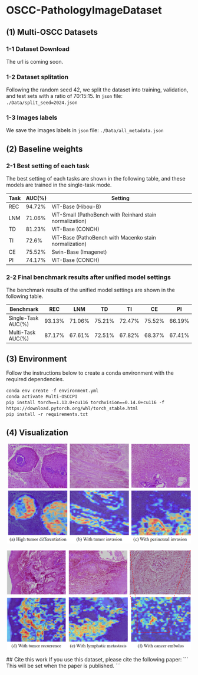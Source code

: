 # OSCC-PathologyImageDataset

## (1) Multi-OSCC Datasets 

### 1-1 Dataset Download
The url is coming soon.

### 1-2 Dataset splitation
Following the random seed 42, we split the dataset into training, validation, and test sets with a ratio of 70:15:15.
In `json` file: `./Data/split_seed=2024.json`

### 1-3 Images labels
We save the images labels in `json` file: `./Data/all_metadata.json`


## (2) Baseline weights

### 2-1 Best setting of each task
The best setting of each tasks are shown in the following table, and these models are trained in the single-task mode.

| Task | AUC(%)   | Setting                                      |
|------|----------|---------------------------------------------|
| REC  | 94.72%   | ViT-Base (Hibou-B)                          |
| LNM  | 71.06%   | ViT-Small (PathoBench with Reinhard stain normalization) |
| TD   | 81.23%   | ViT-Base (CONCH)                            |
| TI   | 72.6%    | ViT-Base (PathoBench with Macenko stain normalization) |
| CE   | 75.52%   | Swin-Base (Imagenet)                        |
| PI   | 74.17%   | ViT-Base (CONCH)                            |

### 2-2 Final benchmark results after unified model settings
The benchmark results of the unified model settings are shown in the following table.

|   Benchmark  | REC   | LNM   | TD    | TI    | CE    | PI    |
|---------|-------|-------|-------|-------|-------|-------|
| Single-Task  AUC(%)  |93.13% |71.06% |75.21% |72.47% |75.52% |66.19%|
| Multi-Task  AUC(%)  |87.17% |67.61% |72.51% |67.82% |68.37% |67.41%|

## (3) Environment
Follow the instructions below to create a conda environment with the required dependencies.
```
conda env create -f environment.yml
conda activate Multi-OSCCPI
pip install torch==1.13.0+cu116 torchvision==0.14.0+cu116 -f https://download.pytorch.org/whl/torch_stable.html
pip install -r requirements.txt 
```


## (4) Visualization

<!-- 使用方法1：HTML 标签 -->
<p align="center">
  <img src="./Visualizations/results_visualization_abc.png" width="500" alt="图1">
</p>

<p align="center">
  <img src="./Visualizations/results_visualization_def.png" width="500" alt="图2">
</p>
## Cite this work
If you use this dataset, please cite the following paper:
```
This will be set when the paper is published.
```